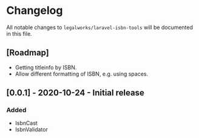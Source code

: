 # Changelog

All notable changes to `legalworks/laravel-isbn-tools` will be documented in this file.

## [Roadmap]
- Getting titleinfo by ISBN.
- Allow different formatting of ISBN, e.g. using spaces.

## [0.0.1] - 2020-10-24 - Initial release
### Added
- IsbnCast
- IsbnValidator
